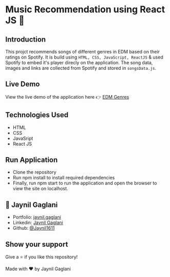 
# Music Recommendation using React JS 🎵

## Introduction
  This projct recommends songs of different genres in EDM based on their ratings on Spotify. It is build using `HTML, CSS, JavaScript, ReactJS` & used Spotify to embed it's player direcly on the application. The song data, images and links are collected from Spotify and stored in `songsData.js`.

## Live Demo
 View the live demo of the application here 👉  [EDM Genres](https://jaynil-gaglani-edm-genres.netlify.app/)
## Technologies Used
- HTML
- CSS
- JavaSript
- React JS

## Run Application
- Clone the repository
- Run npm install to install required dependencies
- Finally, run npm start to run the application and open the browser to view the site on localhost.

## 👤 **Jaynil Gaglani**

- Portfolio: [jaynil.gaglani](https://bit.ly/jaynil-profile)
- Linkedin: [Jaynil Gaglani](https://www.linkedin.com/in/jaynilgaglani/)
- Github: [@Jaynil1611](https://github.com/Jaynil1611)

## Show your support
Give a ⭐️ if you like this repository!

Made with ❤️ by Jaynil Gaglani
